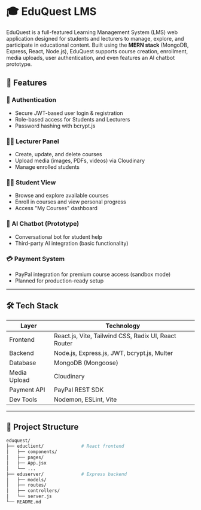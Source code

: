 # 🎓 EduQuest LMS

EduQuest is a full-featured Learning Management System (LMS) web application designed for students and lecturers to manage, explore, and participate in educational content. Built using the **MERN stack** (MongoDB, Express, React, Node.js), EduQuest supports course creation, enrollment, media uploads, user authentication, and even features an AI chatbot prototype.

## 🚀 Features

### 🔐 Authentication
- Secure JWT-based user login & registration
- Role-based access for Students and Lecturers
- Password hashing with bcrypt.js

### 👨‍🏫 Lecturer Panel
- Create, update, and delete courses
- Upload media (images, PDFs, videos) via Cloudinary
- Manage enrolled students

### 👩‍🎓 Student View
- Browse and explore available courses
- Enroll in courses and view personal progress
- Access "My Courses" dashboard

### 🤖 AI Chatbot (Prototype)
- Conversational bot for student help
- Third-party AI integration (basic functionality)

### 💳 Payment System
- PayPal integration for premium course access (sandbox mode)
- Planned for production-ready setup

---

## 🛠️ Tech Stack

| Layer        | Technology                                           |
|--------------|------------------------------------------------------|
| Frontend     | React.js, Vite, Tailwind CSS, Radix UI, React Router |
| Backend      | Node.js, Express.js, JWT, bcrypt.js, Multer          |
| Database     | MongoDB (Mongoose)                                   |
| Media Upload | Cloudinary                                           |
| Payment API  | PayPal REST SDK                                      |
| Dev Tools    | Nodemon, ESLint, Vite                                |

---

## 📂 Project Structure

```bash
eduquest/
├── educlient/              # React frontend
│   ├── components/
│   ├── pages/
│   ├── App.jsx
│   └── ...
├── eduserver/              # Express backend
│   ├── models/
│   ├── routes/
│   ├── controllers/
│   └── server.js
└── README.md

